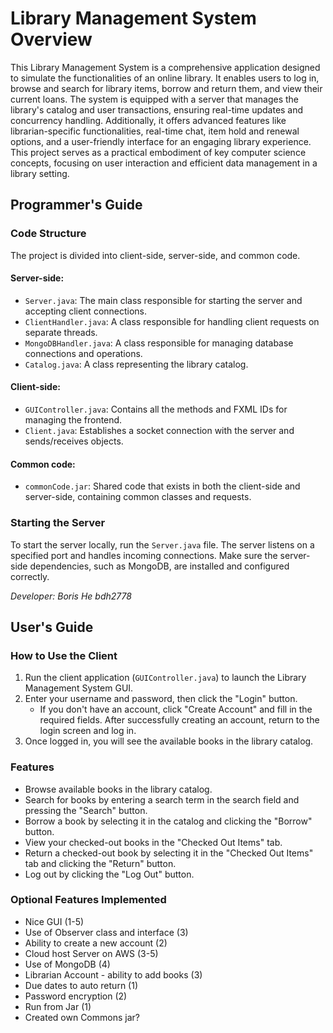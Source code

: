 # Library Management System Overview

This Library Management System is a comprehensive application designed to simulate the functionalities of an online library. It enables users to log in, browse and search for library items, borrow and return them, and view their current loans. The system is equipped with a server that manages the library's catalog and user transactions, ensuring real-time updates and concurrency handling. Additionally, it offers advanced features like librarian-specific functionalities, real-time chat, item hold and renewal options, and a user-friendly interface for an engaging library experience. This project serves as a practical embodiment of key computer science concepts, focusing on user interaction and efficient data management in a library setting.

## Programmer's Guide

### Code Structure

The project is divided into client-side, server-side, and common code.

#### Server-side:
- `Server.java`: The main class responsible for starting the server and accepting client connections.
- `ClientHandler.java`: A class responsible for handling client requests on separate threads.
- `MongoDBHandler.java`: A class responsible for managing database connections and operations.
- `Catalog.java`: A class representing the library catalog.

#### Client-side:
- `GUIController.java`: Contains all the methods and FXML IDs for managing the frontend.
- `Client.java`: Establishes a socket connection with the server and sends/receives objects.

#### Common code:
- `commonCode.jar`: Shared code that exists in both the client-side and server-side, containing common classes and requests.

### Starting the Server

To start the server locally, run the `Server.java` file. The server listens on a specified port and handles incoming connections. Make sure the server-side dependencies, such as MongoDB, are installed and configured correctly.

*Developer: Boris He bdh2778*

## User's Guide

### How to Use the Client

1. Run the client application (`GUIController.java`) to launch the Library Management System GUI.
2. Enter your username and password, then click the "Login" button.
   - If you don't have an account, click "Create Account" and fill in the required fields. After successfully creating an account, return to the login screen and log in.
3. Once logged in, you will see the available books in the library catalog.

### Features

- Browse available books in the library catalog.
- Search for books by entering a search term in the search field and pressing the "Search" button.
- Borrow a book by selecting it in the catalog and clicking the "Borrow" button.
- View your checked-out books in the "Checked Out Items" tab.
- Return a checked-out book by selecting it in the "Checked Out Items" tab and clicking the "Return" button.
- Log out by clicking the "Log Out" button.

### Optional Features Implemented

- Nice GUI (1-5)
- Use of Observer class and interface (3)
- Ability to create a new account (2)
- Cloud host Server on AWS (3-5)
- Use of MongoDB (4)
- Librarian Account - ability to add books (3)
- Due dates to auto return (1)
- Password encryption (2)
- Run from Jar (1)
- Created own Commons jar?
